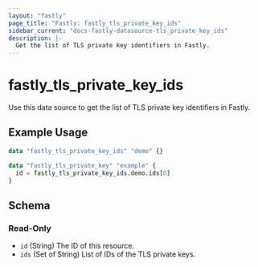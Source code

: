 ```yaml
---
layout: "fastly"
page_title: "Fastly: fastly_tls_private_key_ids"
sidebar_current: "docs-fastly-datasource-tls_private_key_ids"
description: |-
  Get the list of TLS private key identifiers in Fastly.
---
```


# fastly_tls_private_key_ids

Use this data source to get the list of TLS private key identifiers in Fastly.

## Example Usage

```terraform
data "fastly_tls_private_key_ids" "demo" {}

data "fastly_tls_private_key" "example" {
  id = fastly_tls_private_key_ids.demo.ids[0]
}
```

<!-- schema generated by tfplugindocs -->
## Schema

### Read-Only

- `id` (String) The ID of this resource.
- `ids` (Set of String) List of IDs of the TLS private keys.